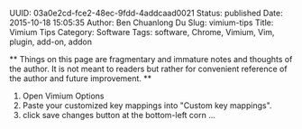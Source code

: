 UUID: 03a0e2cd-fce2-48ec-9fdd-4addcaad0021
Status: published
Date: 2015-10-18 15:05:35
Author: Ben Chuanlong Du
Slug: vimium-tips
Title: Vimium Tips
Category: Software
Tags: software, Chrome, Vimium, Vim, plugin, add-on, addon

**
Things on this page are
fragmentary and immature notes and thoughts of the author.
It is not meant to readers
but rather for convenient reference of the author and future improvement.
**


1. Open Vimium Options
2. Paste your customized key mappings into "Custom key mappings".
3. click save changes button at the bottom-left corn ...
